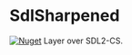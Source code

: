 # SdlSharpened
[![Nuget](https://img.shields.io/nuget/v/SdlSharpened)](https://www.nuget.org/packages/SdlSharpened/)
Layer over SDL2-CS.

